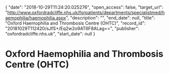 {
  "date": "2018-10-29T11:24:20.025276", 
  "open_access": false, 
  "target_url": "http://www.oxfordradcliffe.nhs.uk/forpatients/departments/specialistmed/haemophilia/haemophilia.aspx", 
  "description": "", 
  "end_date": null, 
  "title": "Oxford Haemophilia and Thrombosis Centre (OHTC)", 
  "record_id": "20181029T112420/sJfS+/Eq2w2o9AT6F8ALag==", 
  "publisher": "oxfordradcliffe.nhs.uk", 
  "start_date": null
}

# Oxford Haemophilia and Thrombosis Centre (OHTC)

